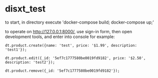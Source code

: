 # disxt_test

to start, in directory execute 'docker-compose build; docker-compose up;'

to operate on http://127.0.0.1:8000/, use sign-in form, then open development tools, and enter into console for example:

	dt.product.create({name: 'test', price: '$1.99', description: 'test1'});

	dt.product.edit({_id: '5ef7c1777580be0019fd9182', price: '$2.50', description: 'test2'});

	dt.product.remove({_id: '5ef7c1777580be0019fd9182'});
